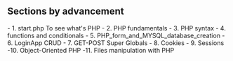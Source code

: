<h2> Sections by advancement</h2> 
- 1. start.php To see what's PHP
- 2. PHP fundamentals
- 3. PHP syntax
- 4. functions and conditionals
- 5. PHP_form_and_MYSQL_database_creation
- 6. LoginApp CRUD
- 7. GET-POST Super Globals
- 8. Cookies
- 9. Sessions
-10. Object-Oriented PHP
-11. Files manipulation with PHP